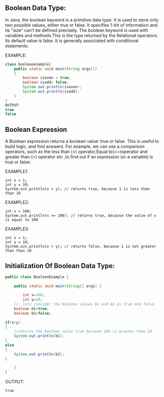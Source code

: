 ## Boolean Data Type:

In Java, the boolean keyword is a primitive data type. It is used to store only two possible values, either true or false. It specifies 1-bit of information and its "size" can't be defined precisely.
The boolean keyword is used with variables and methods.This is the type returned by the Relational operators. Its default value is false. It is generally associated with conditional statements.

EXAMPLE:

```java
class booleanexample{
    public static void main(String args[])
    {
        boolean iseven = true;
        boolean isodd= false;
        System.out.println(iseven);
        System.out.println(isodd);
    }
}
OUTPUT:
true
false
```
## Boolean Expression

A Boolean expression returns a boolean value: true or false.
This is useful to build logic, and find answers.
For example, we can use a comparison operators, such as the less than (<) operator,Equal to(==)operator and greater than (>) operator etc ,to find out if an expression (or a variable) is true or false:

EXAMPLE1:

```
int x = 1;
int y = 10;
System.out.println(x < y); // returns true, because 1 is less than than 10
```

EXAMPLE2:
```
int x = 100;
System.out.println(x == 100); // returns true, because the value of x is equal to 100
```

EXAMPLE3:

```
int x = 1;
int y = 10;
System.out.println(x > y); // returns false, because 1 is not greater than than 10
```

## Initialization Of Boolean Data Type:

```java
public class BooleanExample {  
  
    public static void main(String[] args) {  
      
        int x=100;  
        int y=20;  
    //  lets consider the boolean values b1 and b2 as true and false    
    boolean b1=true;  
    boolean b2=false;  
  
if(x>y)  
{  
    //returns the boolean value true because 100 is greater than 20
    System.out.println(b1);  
}  
else  
{  
    System.out.println(b2);  
}  
          
    }         
}  
```
OUTPUT:
```
true
```















